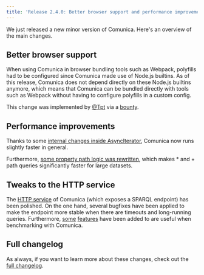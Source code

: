 ```yaml
---
title: 'Release 2.4.0: Better browser support and performance improvements'
---
```


We just released a new minor version of Comunica.
Here's an overview of the main changes.

<!-- excerpt-end -->

## Better browser support

When using Comunica in browser bundling tools such as Webpack,
polyfills had to be configured since Comunica made use of Node.js builtins.
As of this release, Comunica does not depend directly on these Node.js builtins anymore,
which means that Comunica can be bundled directly with tools such as Webpack without having to configure polyfills in a custom config.

This change was implemented by [@Tpt](https://github.com/Tpt) via a [bounty](https://comunica.dev/association/bounties/).

## Performance improvements

Thanks to some [internal changes inside AsyncIterator](https://github.com/comunica/comunica/commit/b16e18888b0e93821c76e01a6efd9bcb3c4f9523), Comunica now runs slightly faster in general.

Furthermore, [some property path logic was rewritten](https://github.com/comunica/comunica/commit/0ad833f8f32f7e3c2de1b22a0424da027656bf6a),
which makes * and + path queries significantly faster for large datasets.

## Tweaks to the HTTP service

The [HTTP service](https://comunica.dev/docs/query/getting_started/setup_endpoint/) of Comunica (which exposes a SPARQL endpoint) has been polished.
On the one hand, several bugfixes have been applied to make the endpoint more stable when there are timeouts and long-running queries.
Furthermore, [some](https://github.com/comunica/comunica/commit/4958206f6b042239efe2218ce268e4b981ce9e2c)
[features]((https://github.com/comunica/comunica/commit/4dd99fee904c64e9ef700eb5080197c4a03a36fa))
have been added to are useful when benchmarking with Comunica.  

## Full changelog

As always, if you want to learn more about these changes, check out the [full changelog](https://github.com/comunica/comunica/blob/master/CHANGELOG.md#v240---2022-08-24).

